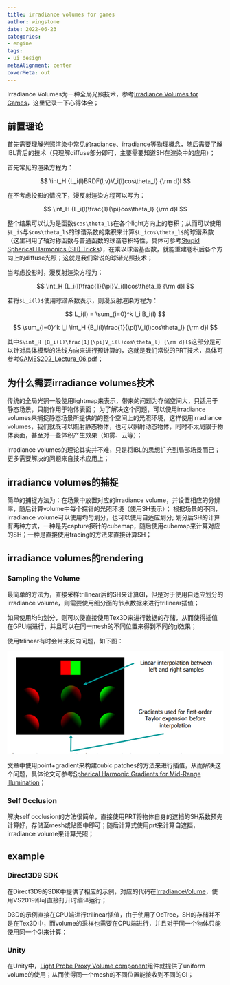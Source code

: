 ```yaml
---
title: irradiance volumes for games
author: wingstone
date: 2022-06-23
categories:
- engine
tags:
- ui design
metaAlignment: center
coverMeta: out
---
```


Irradiance Volumes为一种全局光照技术，参考[Irradiance Volumes for Games](https://developer.amd.com/wordpress/media/2012/10/Tatarchuk_Irradiance_Volumes.pdf)，这里记录一下心得体会；
<!--more-->

## 前置理论

首先需要理解光照渲染中常见的radiance、irradiance等物理概念，随后需要了解IBL背后的技术（只理解diffuse部分即可，主要需要知道SH在渲染中的应用）；

首先常见的渲染方程为：

$$
\int_H {L_i(l)BRDF(l,v)V_i(l)cos\theta_l} {\rm d}l
$$

在不考虑投影的情况下，漫反射渲染方程可以写为：

$$
\int_H {L_i(l)\frac{1}{\pi}cos\theta_l} {\rm d}l
$$

整个结果可以认为是函数`$cos\theta_l$`在各个light方向上的卷积；从而可以使用`$L_i$`与`$cos\theta_l$`的球谐系数的乘积来计算`$L_icos\theta_l$`的球谐系数（这里利用了轴对称函数与普通函数的球谐卷积特性，具体可参考[Stupid Spherical Harmonics (SH) Tricks](http://www.ppsloan.org/publications/StupidSH36.pdf)），在乘以球谐基函数，就能重建卷积后各个方向上的diffuse光照；这就是我们常说的球谐光照技术；

当考虑投影时，漫反射渲染方程为：

$$
\int_H {L_i(l)\frac{1}{\pi}V_i(l)cos\theta_l} {\rm d}l
$$

若将`$L_i(l)$`使用球谐系数表示，则漫反射渲染方程为：

$$
L_i(l) = \sum_{i=0}^k l_i B_i(l)
$$

$$
\sum_{i=0}^k l_i \int_H {B_i(l)\frac{1}{\pi}V_i(l)cos\theta_l} {\rm d}l
$$

其中`$\int_H {B_i(l)\frac{1}{\pi}V_i(l)cos\theta_l} {\rm d}l$`这部分是可以针对具体模型的法线方向来进行预计算的，这就是我们常说的PRT技术，具体可参考[GAMES202_Lecture_06.pdf](GAMES202_Lecture_06.pdf)；

## 为什么需要irradiance volumes技术

传统的全局光照一般使用lightmap来表示，带来的问题为存储空间大，只适用于静态场景，只能作用于物体表面；
为了解决这个问题，可以使用irradiance volumes来捕捉静态场景所提供的的整个空间上的光照环境，这样使用irradiance volumes，我们就既可以照射静态物体，也可以照射动态物体，同时不太局限于物体表面，甚至对一些体积产生效果（如雾、云等）；

irradiance volumes的理论其实并不难，只是将IBL的思想扩充到局部场景而已；更多需要解决的问题来自技术应用上；

## irradiance volumes的捕捉

简单的捕捉方法为：在场景中放置对应的irradiance volume，并设置相应的分辨率，随后计算volume中每个探针的光照环境（使用SH表示）；
根据场景的不同，irradiance volume可以使用均匀划分，也可以使用自适应划分;
划分后SH的计算有两种方式，一种是先capture探针的cubemap，随后使用cubemap来计算对应的SH；一种是直接使用tracing的方法来直接计算SH；

## irradiance volumes的rendering

### Sampling the Volume

最简单的方法为，直接采样trilinear后的SH来计算GI，但是对于使用自适应划分的irradiance volume，则需要使用细分面的节点数据来进行trilinear插值；

如果使用均匀划分，则可以使直接使用Tex3D来进行数据的存储，从而使得插值在GPU端进行，并且可以在同一mesh的不同位置来得到不同的gi效果；

使用trlinear有时会带来反向问题，如下图：

![gradients for interpolation](gradients-for-interpolation.png)

文章中使用point+gradient来构建cubic patches的方法来进行插值，从而解决这个问题，具体论文可参考[Spherical Harmonic Gradients for Mid-Range Illumination](https://jankautz.com/publications/gradientSH_RS04.pdf)；

### Self Occlusion

解决self occlusion的方法很简单，直接使用PRT将物体自身的遮挡的SH系数预先计算好，存储至mesh或贴图中即可；随后计算式使用prt来计算自遮挡，irradiance volume来计算光照；


## example

### Direct3D9 SDK

在Direct3D9的SDK中提供了相应的示例，对应的代码在[IrradianceVolume](https://github.com/walbourn/directx-sdk-legacy-samples/tree/main/Direct3D/IrradianceVolume)，使用VS2019即可直接打开时编译运行；

D3D的示例直接在CPU端进行trilinear插值，由于使用了OcTree，SH的存储并不是在Tex3D中，而volume的采样也需要在CPU端进行，并且对于同一个物体只能使用同一个GI来计算；

### Unity

在Unity中，[Light Probe Proxy Volume component](https://docs.unity3d.com/Manual/class-LightProbeProxyVolume.html)组件就提供了uniform volume的使用；从而使得同一个mesh的不同位置能接收到不同的GI；
